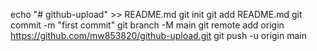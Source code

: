 echo "# github-upload" >> README.md
git init
git add README.md
git commit -m "first commit"
git branch -M main
git remote add origin https://github.com/mw853820/github-upload.git
git push -u origin main
